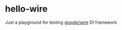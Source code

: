 # hello-wire
Just a playground for testing [google/wire](https://github.com/google/wire) DI framework
